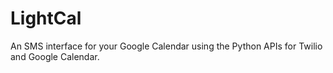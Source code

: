 # LightCal
An SMS interface for your Google Calendar using the Python APIs for Twilio and Google Calendar.
